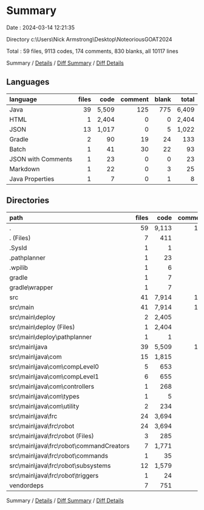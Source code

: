 # Summary

Date : 2024-03-14 12:21:35

Directory c:\\Users\\Nick Armstrong\\Desktop\\NoteoriousGOAT2024

Total : 59 files,  9113 codes, 174 comments, 830 blanks, all 10117 lines

Summary / [Details](details.md) / [Diff Summary](diff.md) / [Diff Details](diff-details.md)

## Languages
| language | files | code | comment | blank | total |
| :--- | ---: | ---: | ---: | ---: | ---: |
| Java | 39 | 5,509 | 125 | 775 | 6,409 |
| HTML | 1 | 2,404 | 0 | 0 | 2,404 |
| JSON | 13 | 1,017 | 0 | 5 | 1,022 |
| Gradle | 2 | 90 | 19 | 24 | 133 |
| Batch | 1 | 41 | 30 | 22 | 93 |
| JSON with Comments | 1 | 23 | 0 | 0 | 23 |
| Markdown | 1 | 22 | 0 | 3 | 25 |
| Java Properties | 1 | 7 | 0 | 1 | 8 |

## Directories
| path | files | code | comment | blank | total |
| :--- | ---: | ---: | ---: | ---: | ---: |
| . | 59 | 9,113 | 174 | 830 | 10,117 |
| . (Files) | 7 | 411 | 49 | 52 | 512 |
| .SysId | 1 | 1 | 0 | 1 | 2 |
| .pathplanner | 1 | 23 | 0 | 0 | 23 |
| .wpilib | 1 | 6 | 0 | 0 | 6 |
| gradle | 1 | 7 | 0 | 1 | 8 |
| gradle\\wrapper | 1 | 7 | 0 | 1 | 8 |
| src | 41 | 7,914 | 125 | 775 | 8,814 |
| src\\main | 41 | 7,914 | 125 | 775 | 8,814 |
| src\\main\\deploy | 2 | 2,405 | 0 | 0 | 2,405 |
| src\\main\\deploy (Files) | 1 | 2,404 | 0 | 0 | 2,404 |
| src\\main\\deploy\\pathplanner | 1 | 1 | 0 | 0 | 1 |
| src\\main\\java | 39 | 5,509 | 125 | 775 | 6,409 |
| src\\main\\java\\com | 15 | 1,815 | 94 | 210 | 2,119 |
| src\\main\\java\\com\\compLevel0 | 5 | 653 | 4 | 99 | 756 |
| src\\main\\java\\com\\compLevel1 | 6 | 655 | 0 | 85 | 740 |
| src\\main\\java\\com\\controllers | 1 | 268 | 0 | 14 | 282 |
| src\\main\\java\\com\\types | 1 | 5 | 14 | 1 | 20 |
| src\\main\\java\\com\\utility | 2 | 234 | 76 | 11 | 321 |
| src\\main\\java\\frc | 24 | 3,694 | 31 | 565 | 4,290 |
| src\\main\\java\\frc\\robot | 24 | 3,694 | 31 | 565 | 4,290 |
| src\\main\\java\\frc\\robot (Files) | 3 | 285 | 18 | 62 | 365 |
| src\\main\\java\\frc\\robot\\commandCreators | 7 | 1,771 | 0 | 246 | 2,017 |
| src\\main\\java\\frc\\robot\\commands | 1 | 35 | 0 | 6 | 41 |
| src\\main\\java\\frc\\robot\\subsystems | 12 | 1,579 | 11 | 240 | 1,830 |
| src\\main\\java\\frc\\robot\\triggers | 1 | 24 | 2 | 11 | 37 |
| vendordeps | 7 | 751 | 0 | 1 | 752 |

Summary / [Details](details.md) / [Diff Summary](diff.md) / [Diff Details](diff-details.md)